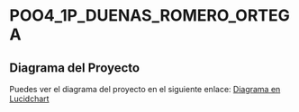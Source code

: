# POO4_1P_DUENAS_ROMERO_ORTEGA

## Diagrama del Proyecto
Puedes ver el diagrama del proyecto en el siguiente enlace: [Diagrama en Lucidchart](https://lucid.app/lucidchart/7d5b5954-47b4-40fc-841c-178a1c0f842b/edit?viewport_loc=-1266%2C-76%2C2576%2C1290%2CHWEp-vi-RSFO&invitationId=inv_57f22e96-9c0e-4b56-97c8-1871544f12eb)
